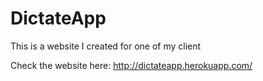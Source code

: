 # DictateApp
This is a website I created for one of my client

Check the website here: http://dictateapp.herokuapp.com/
